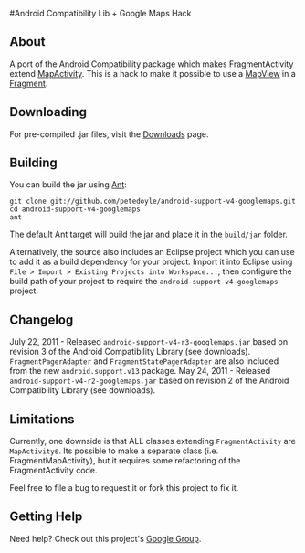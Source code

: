#Android Compatibility Lib + Google Maps Hack
## About
A port of the Android Compatibility package which makes FragmentActivity extend [MapActivity](http://code.google.com/android/add-ons/google-apis/reference/index.html?com/google/android/maps/MapActivity.html).  This is a hack to make it possible to use a [MapView](http://code.google.com/android/add-ons/google-apis/reference/index.html?com/google/android/maps/MapView.html) in a [Fragment](http://developer.android.com/reference/android/app/Fragment.html).

## Downloading
For pre-compiled .jar files, visit the [Downloads](https://github.com/petedoyle/android-support-v4-googlemaps/downloads) page.

## Building
You can build the jar using [Ant](http://ant.apache.org):

    git clone git://github.com/petedoyle/android-support-v4-googlemaps.git
    cd android-support-v4-googlemaps
    ant

The default Ant target will build the jar and place it in the `build/jar` folder.

Alternatively, the source also includes an Eclipse project which you can use to add it as a build dependency for your project.  Import it into Eclipse using `File > Import > Existing Projects into Workspace...`, then configure the build path of your project to require the `android-support-v4-googlemaps` project.

## Changelog
July 22, 2011 - Released `android-support-v4-r3-googlemaps.jar` based on revision 3 of the Android Compatibility Library (see downloads).  `FragmentPagerAdapter` and `FragmentStatePagerAdapter` are also included from the new `android.support.v13` package.
May 24, 2011 - Released `android-support-v4-r2-googlemaps.jar` based on revision 2 of the Android Compatibility Library (see downloads).

## Limitations
Currently, one downside is that ALL classes extending `FragmentActivity` are `MapActivity`s.  Its possible to make a separate class (i.e. FragmentMapActivity), but it requires some refactoring of the FragmentActivity code.

Feel free to file a bug to request it or fork this project to fix it.

## Getting Help
Need help?  Check out this project's [Google Group](http://groups.google.com/group/android-support-v4-googlemaps-support).

